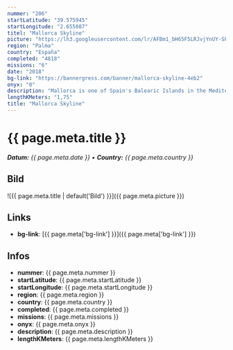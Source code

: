 ```yaml
---
nummer: "206"
startLatitude: "39.575945"
startLongitude: "2.655087"
titel: "Mallorca Skyline"
picture: "https://lh3.googleusercontent.com/lr/AFBm1_bH65F5LRJvjYnUY-SPTl-oMJHIIkJN6CMYEMowlpHUI0_bv9emkcGoC5s-9VcecFt5yBntG0qFiKyWdfhQaVjEg2a6nJbDcxTCeH9EEakAjYyfRWaaWXsUlEcE5SplkptgpHWSlMOGU-XLNvgII6k8N1FtOPpe-JbWrRlBpciufFJ-rOxAyKPKYkLo0A_rnWicCJQYC88rsws5V6TPfBJQUAyQKVA-r4lM_mgrVb9BOoHzOPFUYAxVt4BoNp7ydQSXOuNmlbuSvwMY4pDEpOkzla3r-SMl7BEDhChpgC-qNgSPlNkdx5rlcpgpTguIW96cmZG2M6djwMJ_qPRnRCMbb7OS-pNzLrlv_wNqMa7tDqhWBrnMabRxHkb6vRyx2pNwc7X3bt0y6cPUTwBoreKvlZ308TbvvczAEyQF4inzYkNoJloZDBn-rossfUl6v2OHGp4J7saFIXkJaV9diLHK9w3e1PjGD2VZSHHOkaZBUSJ1UirfgmyK4jKYq_TO0Bz9I1xxn_m4RuEfXPtX48X5B5_TAiMoBw7iCcK6C_xcrbZHwGUikyc8Vq5Qt3hYx-1VNEQlR_yQcmZRRm8luVI1Q30areIJtzZlIMeaDjnpD8ZCt0-ULoxlufr1AFuaGnVdS6n5H8qtAfnMJez6hUnouxOEmg0zVQ4KYriFiiOpLqeoYGFMaCPGVUYp-Lui4ao0UPq_LM2j7-x9oVWbc6Ig-SEzOiwqDaAWGOVHPWtKViyuuntrc3ihJMw6brYRL0IxlucyVfU4yeg-9hmEDTet4YCMy3qh7AGV8kQRDboAWRcsq7yNFf41dNI-7QzNSAaDWf0OARpKsdDF-0PbafHMRoivhRQ"
region: "Palma"
country: "España"
completed: "4818"
missions: "6"
date: "2018"
bg-link: "https://bannergress.com/banner/mallorca-skyline-4eb2"
onyx: "0"
description: "Mallorca is one of Spain's Balearic Islands in the Mediterranean. It's known for beach resorts, sheltered coves, limestone mountains and Roman and Moorish remains. Capital Palma has nightlife."
lengthKMeters: "1,75"
title: "Mallorca Skyline"
---
```


# {{ page.meta.title }}
_**Datum:** {{ page.meta.date }} • **Country:** {{ page.meta.country }}_

## Bild
![{{ page.meta.title | default('Bild') }}]({{ page.meta.picture }})

## Links
- **bg-link**: [{{ page.meta['bg-link'] }}]({{ page.meta['bg-link'] }})

## Infos
- **nummer**: {{ page.meta.nummer }}
- **startLatitude**: {{ page.meta.startLatitude }}
- **startLongitude**: {{ page.meta.startLongitude }}
- **region**: {{ page.meta.region }}
- **country**: {{ page.meta.country }}
- **completed**: {{ page.meta.completed }}
- **missions**: {{ page.meta.missions }}
- **onyx**: {{ page.meta.onyx }}
- **description**: {{ page.meta.description }}
- **lengthKMeters**: {{ page.meta.lengthKMeters }}

